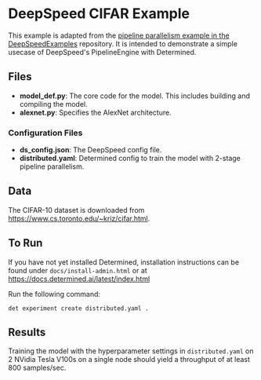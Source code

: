 # DeepSpeed CIFAR Example
This example is adapted from the 
[pipeline parallelism example in the DeepSpeedExamples](https://github.com/microsoft/DeepSpeedExamples/tree/master/pipeline_parallelism) 
repository. It is intended to demonstrate a simple usecase of DeepSpeed's PipelineEngine with Determined.

## Files
* **model_def.py**: The core code for the model. This includes building and compiling the model.
* **alexnet.py**: Specifies the AlexNet architecture.

### Configuration Files
* **ds_config.json**: The DeepSpeed config file.
* **distributed.yaml**: Determined config to train the model with 2-stage pipeline parallelism.

## Data
The CIFAR-10 dataset is downloaded from https://www.cs.toronto.edu/~kriz/cifar.html.

## To Run
If you have not yet installed Determined, installation instructions can be found
under `docs/install-admin.html` or at https://docs.determined.ai/latest/index.html

Run the following command: 
```
det experiment create distributed.yaml .
```

## Results
Training the model with the hyperparameter settings in `distributed.yaml` on 2 
NVidia Tesla V100s on a single node should yield a throughput of at least 800 samples/sec.  
